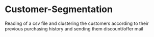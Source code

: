 # Customer-Segmentation
Reading of a csv file and clustering the customers according to their previous purchasing history and sending them discount/offer mail 

